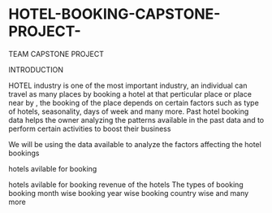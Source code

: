 # HOTEL-BOOKING-CAPSTONE-PROJECT-
TEAM CAPSTONE PROJECT

INTRODUCTION

HOTEL industry is one of the most important industry, an individual can travel as many places by booking a hotel at that perticular place or place near by , the booking of the place depends on certain factors such as type of hotels, seasonality, days of week and many more. Past hotel booking data helps the owner analyzing the patterns available in the past data and to perform certain activities to boost their business

We will be using the data available to analyze the factors affecting the hotel bookings

hotels avilable for booking

hotels avilable for booking
revenue of the hotels
The types of booking
booking month wise
booking year wise
booking country wise
and many more
